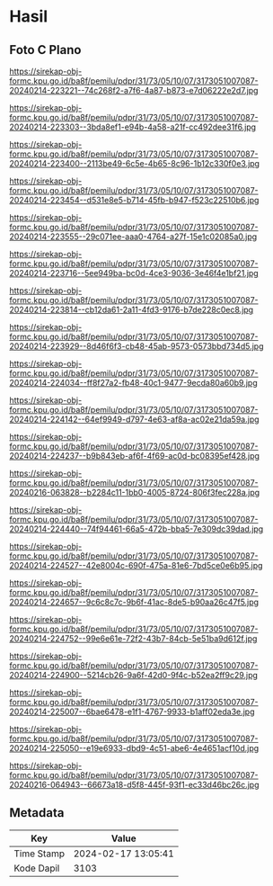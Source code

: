 # Hasil

## Foto C Plano

https://sirekap-obj-formc.kpu.go.id/ba8f/pemilu/pdpr/31/73/05/10/07/3173051007087-20240214-223221--74c268f2-a7f6-4a87-b873-e7d06222e2d7.jpg

https://sirekap-obj-formc.kpu.go.id/ba8f/pemilu/pdpr/31/73/05/10/07/3173051007087-20240214-223303--3bda8ef1-e94b-4a58-a21f-cc492dee31f6.jpg

https://sirekap-obj-formc.kpu.go.id/ba8f/pemilu/pdpr/31/73/05/10/07/3173051007087-20240214-223400--2113be49-6c5e-4b65-8c96-1b12c330f0e3.jpg

https://sirekap-obj-formc.kpu.go.id/ba8f/pemilu/pdpr/31/73/05/10/07/3173051007087-20240214-223454--d531e8e5-b714-45fb-b947-f523c22510b6.jpg

https://sirekap-obj-formc.kpu.go.id/ba8f/pemilu/pdpr/31/73/05/10/07/3173051007087-20240214-223555--29c071ee-aaa0-4764-a27f-15e1c02085a0.jpg

https://sirekap-obj-formc.kpu.go.id/ba8f/pemilu/pdpr/31/73/05/10/07/3173051007087-20240214-223716--5ee949ba-bc0d-4ce3-9036-3e46f4e1bf21.jpg

https://sirekap-obj-formc.kpu.go.id/ba8f/pemilu/pdpr/31/73/05/10/07/3173051007087-20240214-223814--cb12da61-2a11-4fd3-9176-b7de228c0ec8.jpg

https://sirekap-obj-formc.kpu.go.id/ba8f/pemilu/pdpr/31/73/05/10/07/3173051007087-20240214-223929--8d46f6f3-cb48-45ab-9573-0573bbd734d5.jpg

https://sirekap-obj-formc.kpu.go.id/ba8f/pemilu/pdpr/31/73/05/10/07/3173051007087-20240214-224034--ff8f27a2-fb48-40c1-9477-9ecda80a60b9.jpg

https://sirekap-obj-formc.kpu.go.id/ba8f/pemilu/pdpr/31/73/05/10/07/3173051007087-20240214-224142--64ef9949-d797-4e63-af8a-ac02e21da59a.jpg

https://sirekap-obj-formc.kpu.go.id/ba8f/pemilu/pdpr/31/73/05/10/07/3173051007087-20240214-224237--b9b843eb-af6f-4f69-ac0d-bc08395ef428.jpg

https://sirekap-obj-formc.kpu.go.id/ba8f/pemilu/pdpr/31/73/05/10/07/3173051007087-20240216-063828--b2284c11-1bb0-4005-8724-806f3fec228a.jpg

https://sirekap-obj-formc.kpu.go.id/ba8f/pemilu/pdpr/31/73/05/10/07/3173051007087-20240214-224440--74f94461-66a5-472b-bba5-7e309dc39dad.jpg

https://sirekap-obj-formc.kpu.go.id/ba8f/pemilu/pdpr/31/73/05/10/07/3173051007087-20240214-224527--42e8004c-690f-475a-81e6-7bd5ce0e6b95.jpg

https://sirekap-obj-formc.kpu.go.id/ba8f/pemilu/pdpr/31/73/05/10/07/3173051007087-20240214-224657--9c6c8c7c-9b6f-41ac-8de5-b90aa26c47f5.jpg

https://sirekap-obj-formc.kpu.go.id/ba8f/pemilu/pdpr/31/73/05/10/07/3173051007087-20240214-224752--99e6e61e-72f2-43b7-84cb-5e51ba9d612f.jpg

https://sirekap-obj-formc.kpu.go.id/ba8f/pemilu/pdpr/31/73/05/10/07/3173051007087-20240214-224900--5214cb26-9a6f-42d0-9f4c-b52ea2ff9c29.jpg

https://sirekap-obj-formc.kpu.go.id/ba8f/pemilu/pdpr/31/73/05/10/07/3173051007087-20240214-225007--6bae6478-e1f1-4767-9933-b1aff02eda3e.jpg

https://sirekap-obj-formc.kpu.go.id/ba8f/pemilu/pdpr/31/73/05/10/07/3173051007087-20240214-225050--e19e6933-dbd9-4c51-abe6-4e4651acf10d.jpg

https://sirekap-obj-formc.kpu.go.id/ba8f/pemilu/pdpr/31/73/05/10/07/3173051007087-20240216-064943--66673a18-d5f8-445f-93f1-ec33d46bc26c.jpg


## Metadata

| Key        | Value               |
| ---------- | ------------------- |
| Time Stamp | 2024-02-17 13:05:41 |
| Kode Dapil | 3103                |



